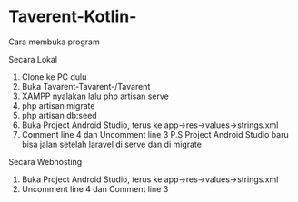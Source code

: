 # Taverent-Kotlin-
Cara membuka program

Secara Lokal
1. Clone ke PC dulu
2. Buka Tavarent-Tavarent-/Tavarent
3. XAMPP nyalakan lalu php artisan serve
4. php artisan migrate
5. php artisan db:seed
6. Buka Project Android Studio, terus ke app->res->values->strings.xml
7. Comment line 4 dan Uncomment line 3
P.S Project Android Studio baru bisa jalan setelah laravel di serve dan di migrate

Secara Webhosting
1. Buka Project Android Studio, terus ke app->res->values->strings.xml
2. Uncomment line 4 dan Comment line 3
